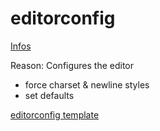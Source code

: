 # editorconfig

[Infos](http://editorconfig.org/)

Reason: Configures the editor

-   force charset & newline styles
-   set defaults

[editorconfig template](../cli/templates/editorconfig/.editorconfig)
